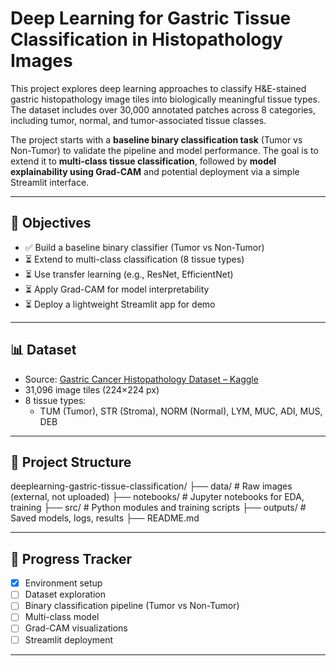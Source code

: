 
# Deep Learning for Gastric Tissue Classification in Histopathology Images

This project explores deep learning approaches to classify H&E-stained gastric histopathology image tiles into biologically meaningful tissue types. The dataset includes over 30,000 annotated patches across 8 categories, including tumor, normal, and tumor-associated tissue classes.

The project starts with a **baseline binary classification task** (Tumor vs Non-Tumor) to validate the pipeline and model performance. The goal is to extend it to **multi-class tissue classification**, followed by **model explainability using Grad-CAM** and potential deployment via a simple Streamlit interface.

---

## 🧠 Objectives
- ✅ Build a baseline binary classifier (Tumor vs Non-Tumor)
- ⏳ Extend to multi-class classification (8 tissue types)
- ⏳ Use transfer learning (e.g., ResNet, EfficientNet)
- ⏳ Apply Grad-CAM for model interpretability
- ⏳ Deploy a lightweight Streamlit app for demo

---

## 📊 Dataset
- Source: [Gastric Cancer Histopathology Dataset – Kaggle](https://www.kaggle.com/datasets/orvile/gastric-cancer-histopathology-tissue-image-dataset)
- 31,096 image tiles (224×224 px)
- 8 tissue types:
  - TUM (Tumor), STR (Stroma), NORM (Normal), LYM, MUC, ADI, MUS, DEB

---

## 📂 Project Structure

deeplearning-gastric-tissue-classification/
├── data/ # Raw images (external, not uploaded)
├── notebooks/ # Jupyter notebooks for EDA, training
├── src/ # Python modules and training scripts
├── outputs/ # Saved models, logs, results
├── README.md


---

## 📌 Progress Tracker
- [x] Environment setup
- [ ] Dataset exploration
- [ ] Binary classification pipeline (Tumor vs Non-Tumor)
- [ ] Multi-class model
- [ ] Grad-CAM visualizations
- [ ] Streamlit deployment

---
